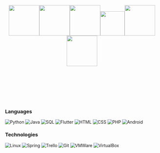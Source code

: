 
<br>
<br>
<br>
<br>
<br>
<br>
<br>
<br>
<br>
<p align="center">
 <img src="https://media.giphy.com/media/LMt9638dO8dftAjtco/giphy.gif" width="100"><img src="https://media.giphy.com/media/V8y1y1FzxDETVUtQE4/giphy.gif" width="100"><img src="https://media.giphy.com/media/b88QlTSTsj3bEHQyZf/giphy.gif" width="100"><img src="https://media.giphy.com/media/gdYlLuOeY13P8rzgK0/giphy-downsized.gif" width="80"><img src="https://media.giphy.com/media/Y4bzv6DYbYzy8jDnoW/giphy.gif" width="100"><img src="https://i.giphy.com/media/IdyAQJVN2kVPNUrojM/200.webp" width="100">
</p>
<br>
<br>
<br>
<br>
<br>
<br>


### Languages

![Python](https://img.shields.io/badge/-Python-000?&logo=Python)
![Java](https://img.shields.io/badge/-Java-000?&logo=Java)
![SQL](https://img.shields.io/badge/-SQL-000?&logo=MySQL)
![Flutter](https://img.shields.io/badge/-Flutter-000?&logo=Flutter)
![HTML](https://img.shields.io/badge/-HTML-000?&logo=Html)
![CSS](https://img.shields.io/badge/-CSS-000?&logo=Css)
![PHP](https://img.shields.io/badge/-PHP-000?&logo=PHP)
![Android](https://img.shields.io/badge/-Android-000?&logo=Android)

### Technologies

![Linux](https://img.shields.io/badge/-Linux-000?&logo=Linux)
![Spring](https://img.shields.io/badge/-Spring-000?&logo=Spring)
![Trello](https://img.shields.io/badge/-Trello-000?&logo=Trello)
![Git](https://img.shields.io/badge/-Git-000?&logo=Git)
![VMWare](https://img.shields.io/badge/-VMWare-000?&logo=VMWare)
![VirtualBox](https://img.shields.io/badge/-VirtualBox-000?&logo=VirtualBox)

